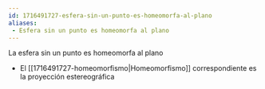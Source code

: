 ```yaml
---
id: 1716491727-esfera-sin-un-punto-es-homeomorfa-al-plano
aliases:
 - Esfera sin un punto es homeomorfa al plano
---
```



La esfera sin un punto es homeomorfa al plano

- El [[1716491727-homeomorfismo|Homeomorfismo]] correspondiente es la proyección estereográfica